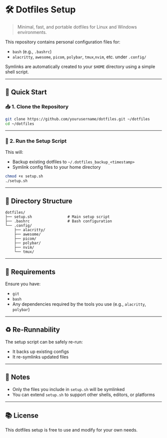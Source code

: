 # 🛠️ Dotfiles Setup

> Minimal, fast, and portable dotfiles for Linux and Windows environments.

This repository contains personal configuration files for:
- `bash` (e.g., `.bashrc`)
- `alacritty`, `awesome`, `picom`, `polybar`, `tmux`,`nvim`, etc. under `.config/`

Symlinks are automatically created to your `$HOME` directory using a simple shell script.

---

## 🚀 Quick Start

### 📥 1. Clone the Repository

```bash
git clone https://github.com/yourusername/dotfiles.git ~/dotfiles
cd ~/dotfiles
```

---

### 🔗 2. Run the Setup Script

This will:
- Backup existing dotfiles to `~/.dotfiles_backup_<timestamp>`
- Symlink config files to your home directory

```bash
chmod +x setup.sh
./setup.sh
```

---

## 📁 Directory Structure

```text
dotfiles/
├── setup.sh                # Main setup script
├── .bashrc                 # Bash configuration
└── .config/
    ├── alacritty/
    ├── awesome/
    ├── picom/
    ├── polybar/
    ├── nvim/
    └── tmux/
```

---

## 🔧 Requirements

Ensure you have:
- `git`
- `bash`
- Any dependencies required by the tools you use (e.g., `alacritty`, `polybar`)

---

## ♻️ Re-Runnability

The setup script can be safely re-run:
- It backs up existing configs
- It re-symlinks updated files

---

## 📌 Notes

- Only the files you include in `setup.sh` will be symlinked
- You can extend `setup.sh` to support other shells, editors, or platforms

---

## 📚 License

This dotfiles setup is free to use and modify for your own needs.

